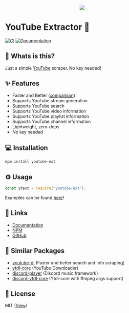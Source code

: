 <p align="center">
    <img src="https://raw.githubusercontent.com/zyrouge/node-youtube-ext/main/media/imgs/logo.png">
</p>

# YouTube Extractor 📼

[![CI](https://github.com/zyrouge/node-youtube-ext/actions/workflows/ci.yml/badge.svg)](https://github.com/zyrouge/node-youtube-ext/actions/workflows/ci.yml) [![Documentation](https://github.com/zyrouge/node-youtube-ext/actions/workflows/docs.yml/badge.svg)](https://github.com/zyrouge/node-youtube-ext/actions/workflows/docs.yml)

## 🤔 Whats is this?

Just a simple [YouTube](https://youtube.com) scraper. No key needed!

## ✨ Features

-   Faster and Better ([comparison](https://runkit.com/zyrouge/606dd634af4a29001a4be694))
-   Supports YouTube stream generation
-   Supports YouTube search
-   Supports YouTube video information
-   Supports YouTube playlist information
-   Supports YouTube channel information
-   Lightweight, zero-deps
-   No key needed

## 💻 Installation

```bash
npm install youtube-ext
```

## ⚙️ Usage

```js
const ytext = require("youtube-ext");
```

Examples can be found [here](https://github.com/zyrouge/ytsr/tree/main/examples)!

## 📎 Links

-   [Documentation](https://youtube-ext.js.org)
-   [NPM](https://npmjs.com/package/youtube-ext)
-   [GitHub](https://github.com/zyrouge/node-youtube-ext)

## 🧪 Similar Packages

-   [youtube-dl](https://www.npmjs.com/package/youtube-sr) (Faster and better search and info scraping)
-   [ytdl-core](https://www.npmjs.com/package/ytdl-core) (YouTube Downloader)
-   [discord-player](https://www.npmjs.com/package/discord-player) (Discord music framework)
-   [discord-ytdl-core](https://www.npmjs.com/package/discord-ytdl-core) (Ytdl-core with ffmpeg args support)

## 📃 License

MIT ([View](./LICENSE))
